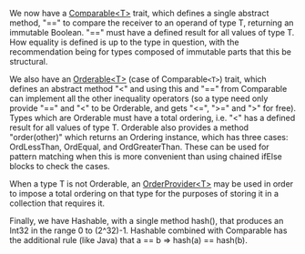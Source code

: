 We now have a [Comparable&lt;T&gt;](http://code.google.com/p/plaid-lang/source/browse/stdlib/pld/plaid/lang/Comparable.plaid) trait, which defines a single abstract method, "==" to compare the receiver to an operand of type T, returning an immutable Boolean. "==" must have a defined result for all values of type T. How equality is defined is up to the type in question, with the recommendation being for types composed of immutable parts that this be structural.

We also have an [Orderable&lt;T&gt;](http://code.google.com/p/plaid-lang/source/browse/stdlib/pld/plaid/lang/Orderable.plaid) (case of Comparable`<T>`) trait, which defines an abstract method "<" and using this and "==" from Comparable can implement all the other inequality operators (so a type need only provide "==" and "<" to be Orderable, and gets "<=", ">=" and ">" for free). Types which are Orderable must have a total ordering, i.e. "<" has a defined result for all values of type T. Orderable also provides a method "order(other)" which returns an Ordering instance, which has three cases: OrdLessThan, OrdEqual, and OrdGreaterThan. These can be used for pattern matching when this is more convenient than using chained ifElse blocks to check the cases.

When a type T is not Orderable, an [OrderProvider&lt;T&gt;](http://code.google.com/p/plaid-lang/source/browse/stdlib/pld/plaid/lang/Ordering.plaid) may be used in order to impose a total ordering on that type for the purposes of storing it in a collection that requires it.

Finally, we have Hashable, with a single method hash(), that produces an Int32 in the range 0 to (2^32)-1. Hashable combined with Comparable has the additional rule (like Java) that a == b => hash(a) == hash(b).